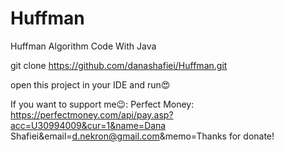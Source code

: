 # Huffman
Huffman Algorithm Code With Java

git clone https://github.com/danashafiei/Huffman.git

open this project in your IDE and run😍

If you want to support me😉:
Perfect Money: https://perfectmoney.com/api/pay.asp?acc=U30994009&cur=1&name=Dana Shafiei&email=d.nekron@gmail.com&memo=Thanks for donate!

